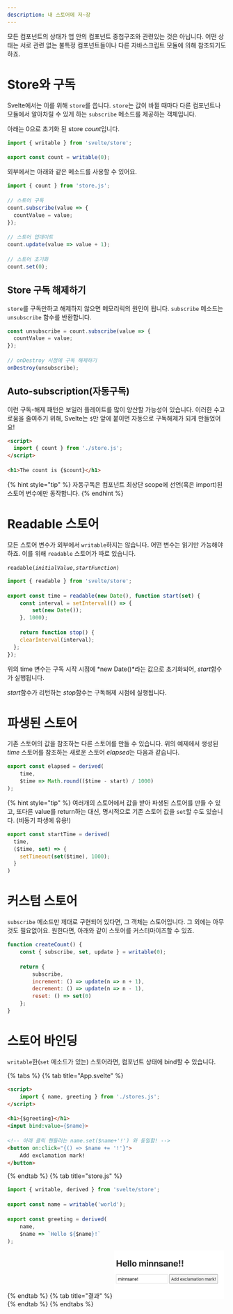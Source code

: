 ```yaml
---
description: 내 스토어에 저~장
---
```


모든 컴포넌트의 상태가 앱 안의 컴포넌트 중첩구조와 관련있는 것은 아닙니다. 어떤 상태는 서로 관련 없는 불특정 컴포넌트들이나 다른 자바스크립트 모듈에 의해 참조되기도 하죠.

# Store와 구독

Svelte에서는 이를 위해 `store`를 씁니다. `store`는 값이 바뀔 때마다 다른 컴포넌트나 모듈에서 알아차릴 수 있게 하는 `subscribe` 메소드를 제공하는 객체입니다.

아래는 0으로 초기화 된 store *count*입니다.

```javascript
import { writable } from 'svelte/store';

export const count = writable(0);
```

외부에서는 아래와 같은 메소드를 사용할 수 있어요.

```javascript
import { count } from 'store.js';

// 스토어 구독
count.subscribe(value => {
  countValue = value;
});

// 스토어 업데이트
count.update(value => value + 1);

// 스토어 초기화
count.set(0);

```

## Store 구독 해제하기

`store`를 구독만하고 해제하지 않으면 메모리릭의 원인이 됩니다. `subscribe` 메소드는 `unsubscribe` 함수를 반환합니다.

```javascript
const unsubscribe = count.subscribe(value => {
  countValue = value;
});

// onDestroy 시점에 구독 해제하기
onDestroy(unsubscribe);
```

## Auto-subscription(자동구독)

이런 구독-해제 패턴은 보일러 플레이트를 많이 양산할 가능성이 있습니다. 이러한 수고로움을 줄여주기 위해, Svelte는 `$`만 앞에 붙이면 자동으로 구독해제가 되게 만들었어요!

```html
<script>
  import { count } from './store.js';
</script>

<h1>The count is {$count}</h1>
```

{% hint style="tip" %}
자동구독은 컴포넌트 최상단 scope에 선언(혹은 import)된 스토어 변수에만 동작합니다.
{% endhint %}

# Readable 스토어

모든 스토어 변수가 외부에서 `writable`하지는 않습니다. 어떤 변수는 읽기만 가능해야 하죠. 이를 위해 `readable` 스토어가 따로 있습니다. 

`readable(`_`initialValue,startFunction`_`)`

```javascript
import { readable } from 'svelte/store';

export const time = readable(new Date(), function start(set) {
	const interval = setInterval(() => {
		set(new Date());
	}, 1000);

	return function stop() {
    clearInterval(interval);
  };
});
```

위의 time 변수는 구독 시작 시점에 *new Date()*라는 값으로 초기화되어, *start*함수가 실행됩니다. 

*start*함수가 리턴하는 *stop*함수는 구독해제 시점에 실행됩니다.

# 파생된 스토어

기존 스토어의 값을 참조하는 다른 스토어를 만들 수 있습니다. 위의 예제에서 생성된 *time* 스토어를 참조하는 새로운 스토어 *elapsed*는 다음과 같습니다. 

```javascript
export const elapsed = derived(
	time,
	$time => Math.round(($time - start) / 1000)
);
```

{% hint style="tip" %}
여러개의 스토어에서 값을 받아 파생된 스토어를 만들 수 있고, 또다른 value를 return하는 대신, 명시적으로 기존 스토어 값을 `set`할 수도 있습니다. (비동기 파생에 유용!)

```javascript
export const startTime = derived(
  time,
  ($time, set) => {
    setTimeout(set($time), 1000);
  }
)
```

# 커스텀 스토어

`subscribe` 메소드만 제대로 구현되어 있다면, 그 객체는 스토어입니다. 그 외에는 아무것도 필요없어요. 원한다면, 아래와 같이 스토어를 커스터마이즈할 수 있죠.

```javascript
function createCount() {
	const { subscribe, set, update } = writable(0);

	return {
		subscribe,
		increment: () => update(n => n + 1),
		decrement: () => update(n => n - 1),
		reset: () => set(0)
	};
}
```

# 스토어 바인딩

`writable`한(`set` 메소드가 있는) 스토어라면, 컴포넌트 상태에 bind할 수 있습니다. 

{% tabs %}
{% tab title="App.svelte" %}
```html
<script>
	import { name, greeting } from './stores.js';
</script>

<h1>{$greeting}</h1>
<input bind:value={$name}>

<!-- 아래 클릭 핸들러는 name.set($name+'!') 와 동일함! -->
<button on:click="{() => $name += '!'}">
	Add exclamation mark!
</button>
```
{% endtab %}
{% tab title="store.js" %}
```javascript
import { writable, derived } from 'svelte/store';

export const name = writable('world');

export const greeting = derived(
	name,
	$name => `Hello ${$name}!`
);
```
{% endtab %}
{% tab title="결과" %}
<img src="./assets/08-01.png" width="50%" />
{% endtab %}
{% endtabs %}